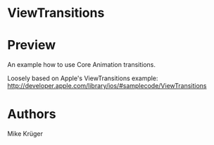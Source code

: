 ViewTransitions
===========================

Preview
=======

An example how to use Core Animation transitions.

Loosely based on Apple's ViewTransitions example:
http://developer.apple.com/library/ios/#samplecode/ViewTransitions

Authors
=======
Mike Krüger